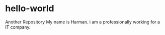 # hello-world
Another Repository
My name is Harman. i am a professionally working for a IT company.
